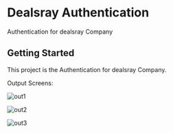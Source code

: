# Dealsray Authentication

Authentication for dealsray Company

## Getting Started

This project is the Authentication for dealsray Company.

Output Screens:


![out1](https://github.com/VishnuKumar-cyber/Postman_app/assets/77339616/b5d383f0-a95c-4963-9a4f-1c4b5aae921c)

![out2](https://github.com/VishnuKumar-cyber/Postman_app/assets/77339616/15a3a978-af85-4437-9dcc-912368a86b00)

![out3](https://github.com/VishnuKumar-cyber/Postman_app/assets/77339616/23a48f69-8841-4749-8b9b-6f0a2c7ce33f)



